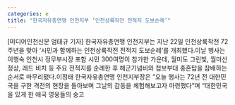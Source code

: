 ```yaml
---
categories: e
title: "한국자유총연맹 인천지부 ‘인천상륙작전 전적지 도보순례’"
---
```

[미디어인천신문 엄태규 기자] 한국자유총연맹 인천지부는 지난 22일 인천상륙작전 72주년을 맞아 ‘시민과 함께하는 인천상륙작전 전적지 도보순례’를 개최했다.이날 행사는 이행숙 인천시 정무부시장 포함 시민 300여명이 참가한 가운데, 월미도 그린빛, 월미산 정상, 레드 비치 등 주요 전적지를 순례한 후 해군기념비와 첩보부대 충혼탑을 참배하는 순서로 마무리됐다.이정태 한국자유총연맹 인천지부장은 “오늘 행사는 72년 전 대한민국을 구한 격전의 현장을 돌아보며 그날의 감동을 체험해보고자 마련했다”며 “대한민국을 있게 한 애국 영웅들의 숭고